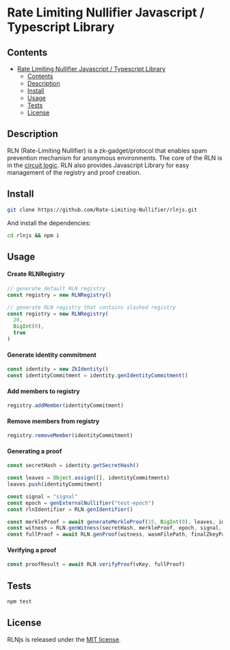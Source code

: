 # Rate Limiting Nullifier Javascript / Typescript Library

## Contents

- [Rate Limiting Nullifier Javascript / Typescript Library](#rate-limiting-nullifier-javascript--typescript-library)
  - [Contents](#contents)
  - [Description](#description)
  - [Install](#install)
  - [Usage](#usage)
  - [Tests](#tests)
  - [License](#license)

## Description

RLN (Rate-Limiting Nullifier) is a zk-gadget/protocol that enables spam prevention mechanism for anonymous environments.
The core of the RLN is in the [circuit logic](https://github.com/Rate-Limiting-Nullifier/rln_circuits). RLN also provides Javascript Library for easy management of the registry and proof creation.

## Install
```bash
git clone https://github.com/Rate-Limiting-Nullifier/rlnjs.git
```

And install the dependencies:

```bash
cd rlnjs && npm i
```

## Usage

#### Create RLNRegistry
```js
// generate default RLN registry
const registry = new RLNRegistry()

// generate RLN registry that contains slashed registry
const registry = new RLNRegistry(
  20, 
  BigInt(0), 
  true
)
```
#### Generate identity commitment
```js
const identity = new ZkIdentity()
const identityCommitment = identity.genIdentityCommitment()
```

#### Add members to registry
```js
registry.addMember(identityCommitment)
```

#### Remove members from registry
```js
registry.removeMember(identityCommitment)
```

#### Generating a proof
```js
const secretHash = identity.getSecretHash()

const leaves = Object.assign([], identityCommitments)
leaves.push(identityCommitment)

const signal = "signal"
const epoch = genExternalNullifier("test-epoch")
const rlnIdentifier = RLN.genIdentifier()

const merkleProof = await generateMerkleProof(15, BigInt(0), leaves, identityCommitment)
const witness = RLN.genWitness(secretHash, merkleProof, epoch, signal, rlnIdentifier)
const fullProof = await RLN.genProof(witness, wasmFilePath, finalZkeyPath)
```

#### Verifying a proof
```js
const proofResult = await RLN.verifyProof(vKey, fullProof)
```

## Tests

```bash
npm test
```

## License

RLNjs is released under the [MIT license](https://opensource.org/licenses/MIT).
